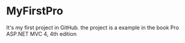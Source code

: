 MyFirstPro
==========

It's my first project in GitHub.
the project is a example in the book Pro ASP.NET MVC 4, 4th edition
